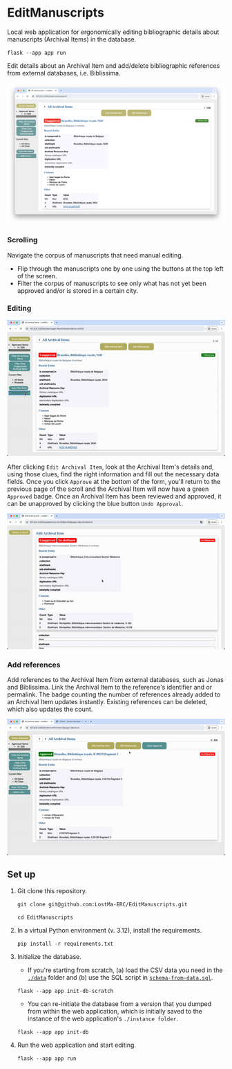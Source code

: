 # EditManuscripts

Local web application for ergonomically editing bibliographic details about manuscripts (Archival Items) in the database.

```shell
flask --app app run
```

Edit details about an Archival Item and add/delete bibliographic references from external databases, i.e. Biblissima.

![homepage](img/homepage.png)

### Scrolling

Navigate the corpus of manuscripts that need manual editing.

- Flip through the manuscripts one by one using the buttons at the top left of the screen.
- Filter the corpus of manuscripts to see only what has not yet been approved and/or is stored in a certain city.

### Editing

![filter](img/filter.gif)

After clicking `Edit Archival Item`, look at the Archival Item's details and, using those clues, find the right information and fill out the necessary data fields. Once you click `Approve` at the bottom of the form, you'll return to the previous page of the scroll and the Archival Item will now have a green `Approved` badge. Once an Archival Item has been reviewed and approved, it can be unapproved by clicking the blue button `Undo Approval`.

![edit](img/edit.gif)

### Add references

Add references to the Archival Item from external databases, such as Jonas and Biblissima. Link the Archival Item to the reference's identifier and or permalink. The badge counting the number of references already added to an Archival Item updates instantly. Existing references can be deleted, which also updates the count.

![refs](img/references.gif)

## Set up

1. Git clone this repository.

    ```shell
    git clone git@github.com:LostMa-ERC/EditManuscripts.git
    ```

    ```shell
    cd EditManuscripts
    ```

2. In a virtual Python environment (v. 3.12), install the requirements.

    ```shell
    pip install -r requirements.txt
    ```

3. Initialize the database.

    - If you're starting from scratch, (a) load the CSV data you need in the [`./data`](data/) folder and (b) use the SQL script in [`schema-from-data.sql`](app/schema-from-data.sql).

    ```shell
    flask --app app init-db-scratch
    ```

    - You can re-initiate the database from a version that you dumped from within the web application, which is initially saved to the instance of the web application's `./instance folder`.

    ```shell
    flask --app app init-db
    ```

4. Run the web application and start editing.

    ```shell
    flask --app app run
    ```
